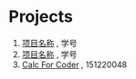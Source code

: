 # Projects

1. [项目名称](http://github.com/......) , 学号
1. [项目名称](http://github.com/......) , 学号
1. [Calc For Coder](https://github.com/LeBW/Calc-For-Coder.git) , 151220048

